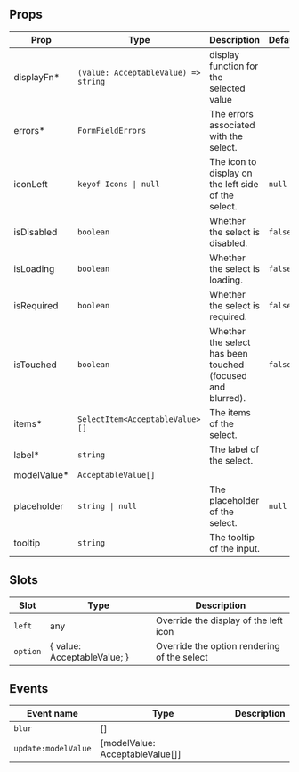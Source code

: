 <!-- This file is automatically generated, do not edit manually. -->

<script setup>
import FormMultiSelectPlayground from './FormMultiSelectPlayground.vue'
</script>

<FormMultiSelectPlayground />

## Props

| Prop | Type | Description | Default |
| ---- | ---- | ----------- | ------- |
| displayFn* | `(value: AcceptableValue) => string` | display function for the selected value |  |
| errors* | `FormFieldErrors` | The errors associated with the select. |  |
| iconLeft | `keyof Icons \| null` | The icon to display on the left side of the select. | `null` |
| isDisabled | `boolean` | Whether the select is disabled. | `false` |
| isLoading | `boolean` | Whether the select is loading. | `false` |
| isRequired | `boolean` | Whether the select is required. | `false` |
| isTouched | `boolean` | Whether the select has been touched (focused and blurred). | `false` |
| items* | `SelectItem<AcceptableValue>[]` | The items of the select. |  |
| label* | `string` | The label of the select. |  |
| modelValue* | `AcceptableValue[]` |  |  |
| placeholder | `string \| null` | The placeholder of the select. | `null` |
| tooltip | `string` | The tooltip of the input. |  |


## Slots

| Slot | Type | Description |
| --------- | ---- | ----------- |
| `left` | any | Override the display of the left icon |
| `option` | \{ value: AcceptableValue; \} | Override the option rendering of the select |


## Events

| Event name | Type | Description |
| ---------- | ---- | ----------- |
| `blur` | [] |  |
| `update:modelValue` | [modelValue: AcceptableValue[]] |  |

